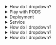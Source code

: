<details>
<summary>How do I dropdown?</summary>
<br>
This is how you dropdown.
</details>

<details>
<summary>Play with PODS</summary>
<br>

  ```
       k run hello-ctr --image nginx --port 8080
  521  k get pods -w
  522  k get pods -o wide
  525  k get pods hello-ctr -o yaml
  528  k describe pods hello-ctr
  531  k exec hello-ctr -- ps aux
  532  k exec hello-ctr -- ls .
  533  k exec hello-ctr -it -- sh
  534  k logs hello-ctr
  535  k delete pod hello-ctr
  ```
</details>

<details>
<summary>Deployment</summary>
<br>

  ```
    544  k -f deploy.yml create
  547  kubectl get deploy hello-deploy
  548  kubectl describe deploy hello-deploy
  
  549  kubectl get rs
  550  kubectl describe rs hello-deploy-65cbc9474c
  
  551  vi svc.yaml
  553  kubectl -f svc.yaml create
  554  kubectl get svc
  555  kubectl get svc -o wide
  
  556  curl 10.84.6.156:30001
  557  curl http://10.84.6.156:30001
  
  558  k get pods -o wide
  559  curl gke-cluster-cka-default-pool-13966d3c-crgq:30001
  561  ping 10.80.2.7
  562  curl http://10.80.2.7:30001
  
  564  vi deploy.yml
  565  kubectl -f deploy.yml apply
  566  kubectl rollout status deploy hello-deploy --record

  568  kubectl get deploy

  571  kubectl rollout history deploy hello-deploy

  576  kubectl get rs
  577  kubectl describe rs hello-deploy-59866ff45
  
  579  kubectl rollout history deploy hello-deploy
  580  kubectl rollout undo deploy hello-deploy --to-revision=2
  581  kubectl rollout status deploy hello-deploy
  582  kubectl get deploy
  583  kubectl get rs
  584  kubectl get svc
  585  kubectl delete -f deploy.yml -f svc.yaml
  586  kubectl get deploy,svc,pods
  ```
</details>

<details>
<summary>Service</summary>
<br>

  ```
  610  kubectl expose deploy web-deploy --name web-svc --target-port 8080 --type NodePort
  611  k get svc
  612  k describe svc web-svc
  613  k -f dummydep.yml delete
  614  k delete svc web-svc
  615  k -f dummydep.yml create
  616  vi dummysvc.yml
  617  k -f dummysvc.yml create
  618  k delete svc hello-svc
  619  k delete deploy web-deploy
  622  kubectl get all -n kube-system | grep dns
  623  kubectl get all -n kube-system -o wide | grep dns
  624  kubectl describe service/kube-dns
  625  kubectl describe svc service/kube-dns
  626  kubectl describe svc service/kube-dns -n kube-system
  627  kubectl describe svc kube-dns -n kube-system
  628  kubectl get ep kube-dns -n kube-system
  630  vi sdexam.yml
  631  k -f sdexam.yml create
  632  k get all -n dev
  633  k get all -n dev
  634  k get all -n prod
  635  k exec -it jump -n dev -- bash
  636  kubectl get all -n kube-system | grep dns
  637  kubectl logs kube-dns-697dc8fc8b-kc4gt -n kube-system
  638  kubectl logs pod/kube-dns-697dc8fc8b-kc4gt -n kube-system
  639  kubectl logs pod/kube-dns-697dc8fc8b-chmm2 -n kube-system
  640  kubectl logs pod  pod/kube-dns-697dc8fc8b-chmm2 -n kube-system
  641  kubectl logs pod/kube-dns-697dc8fc8b-chmm2 --container kubedns -n kube-system
  642  kubectl get all -n kube-system | grep dns
  644  kubectl get service/kube-dns -n kube-system
  645  kubectl get ep kube-dns -n kube-system
  648  kubectl run -it dnsutils --image gcr.io/kubernetes-e2e-test-images/dnsutils:1.3
  649  kubectl get svc kubernetes
  ```
</details>

<details>
<summary>How do I dropdown?</summary>
<br>
This is how you dropdown.
</details>

<details>
<summary>How do I dropdown?</summary>
<br>
This is how you dropdown.
</details>

<details>
<summary>How do I dropdown?</summary>
<br>
This is how you dropdown.
</details>
